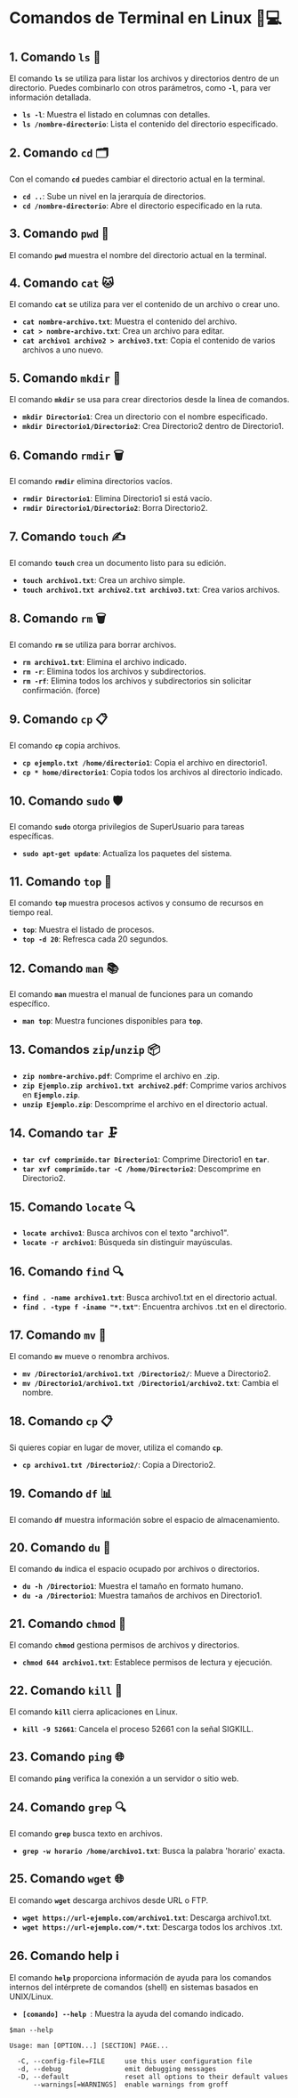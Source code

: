 # Comandos de Terminal en Linux 🐧💻

## 1. Comando **`ls`** 📂

El comando **`ls`** se utiliza para listar los archivos y directorios dentro de un directorio. Puedes combinarlo con otros parámetros, como **`-l`**, para ver información detallada.

- **`ls -l`**: Muestra el listado en columnas con detalles.
- **`ls /nombre-directorio`**: Lista el contenido del directorio especificado.

## 2. Comando **`cd`** 🗂️

Con el comando **`cd`** puedes cambiar el directorio actual en la terminal.

- **`cd ..`**: Sube un nivel en la jerarquía de directorios.
- **`cd /nombre-directorio`**: Abre el directorio especificado en la ruta.

## 3. Comando **`pwd`** 📍

El comando **`pwd`** muestra el nombre del directorio actual en la terminal.

## 4. Comando **`cat`** 🐱

El comando **`cat`** se utiliza para ver el contenido de un archivo o crear uno.

- **`cat nombre-archivo.txt`**: Muestra el contenido del archivo.
- **`cat > nombre-archivo.txt`**: Crea un archivo para editar.
- **`cat archivo1 archivo2 > archivo3.txt`**: Copia el contenido de varios archivos a uno nuevo.

## 5. Comando **`mkdir`** 📁

El comando **`mkdir`** se usa para crear directorios desde la línea de comandos.

- **`mkdir Directorio1`**: Crea un directorio con el nombre especificado.
- **`mkdir Directorio1/Directorio2`**: Crea Directorio2 dentro de Directorio1.

## 6. Comando **`rmdir`** 🗑️

El comando **`rmdir`** elimina directorios vacíos.

- **`rmdir Directorio1`**: Elimina Directorio1 si está vacío.
- **`rmdir Directorio1/Directorio2`**: Borra Directorio2.

## 7. Comando **`touch`** ✍️

El comando **`touch`** crea un documento listo para su edición.

- **`touch archivo1.txt`**: Crea un archivo simple.
- **`touch archivo1.txt archivo2.txt archivo3.txt`**: Crea varios archivos.

## 8. Comando **`rm`** 🗑️

El comando **`rm`** se utiliza para borrar archivos.

- **`rm archivo1.txt`**: Elimina el archivo indicado.
- **`rm -r`**: Elimina todos los archivos y subdirectorios.
- **`rm -rf`**: Elimina todos los archivos y subdirectorios sin solicitar confirmación. (force)

## 9. Comando **`cp`** 📋

El comando **`cp`** copia archivos.

- **`cp ejemplo.txt /home/directorio1`**: Copia el archivo en directorio1.
- **`cp * home/directorio1`**: Copia todos los archivos al directorio indicado.

## 10. Comando **`sudo`** 🛡️

El comando **`sudo`** otorga privilegios de SuperUsuario para tareas específicas.

- **`sudo apt-get update`**: Actualiza los paquetes del sistema.

## 11. Comando **`top`** 🔄

El comando **`top`** muestra procesos activos y consumo de recursos en tiempo real.

- **`top`**: Muestra el listado de procesos.
- **`top -d 20`**: Refresca cada 20 segundos.

## 12. Comando **`man`** 📚

El comando **`man`** muestra el manual de funciones para un comando específico.

- **`man top`**: Muestra funciones disponibles para **`top`**.

## 13. Comandos **`zip`/`unzip`** 📦

- **`zip nombre-archivo.pdf`**: Comprime el archivo en .zip.
- **`zip Ejemplo.zip archivo1.txt archivo2.pdf`**: Comprime varios archivos en **`Ejemplo.zip`**.
- **`unzip Ejemplo.zip`**: Descomprime el archivo en el directorio actual.

## 14. Comando **`tar`** 🗜️

- **`tar cvf comprimido.tar Directorio1`**: Comprime Directorio1 en **`tar`**.
- **`tar xvf comprimido.tar -C /home/Directorio2`**: Descomprime en Directorio2.

## 15. Comando **`locate`** 🔍

- **`locate archivo1`**: Busca archivos con el texto "archivo1".
- **`locate -r archivo1`**: Búsqueda sin distinguir mayúsculas.

## 16. Comando **`find`** 🔍

- **`find . -name archivo1.txt`**: Busca archivo1.txt en el directorio actual.
- **`find . -type f -iname "*.txt"`**: Encuentra archivos .txt en el directorio.

## 17. Comando **`mv`** 🔄

El comando **`mv`** mueve o renombra archivos.

- **`mv /Directorio1/archivo1.txt /Directorio2/`**: Mueve a Directorio2.
- **`mv /Directorio1/archivo1.txt /Directorio1/archivo2.txt`**: Cambia el nombre.

## 18. Comando **`cp`** 📋

Si quieres copiar en lugar de mover, utiliza el comando **`cp`**.

- **`cp archivo1.txt /Directorio2/`**: Copia a Directorio2.

## 19. Comando **`df`** 📊

El comando **`df`** muestra información sobre el espacio de almacenamiento.

## 20. Comando **`du`** 📏

El comando **`du`** indica el espacio ocupado por archivos o directorios.

- **`du -h /Directorio1`**: Muestra el tamaño en formato humano.
- **`du -a /Directorio1`**: Muestra tamaños de archivos en Directorio1.

## 21. Comando **`chmod`** 🔐

El comando **`chmod`** gestiona permisos de archivos y directorios.

- **`chmod 644 archivo1.txt`**: Establece permisos de lectura y ejecución.

## 22. Comando **`kill`** 🚫

El comando **`kill`** cierra aplicaciones en Linux.

- **`kill -9 52661`**: Cancela el proceso 52661 con la señal SIGKILL.

## 23. Comando **`ping`** 🌐

El comando **`ping`** verifica la conexión a un servidor o sitio web.

## 24. Comando **`grep`** 🔍

El comando **`grep`** busca texto en archivos.

- **`grep -w horario /home/archivo1.txt`**: Busca la palabra 'horario' exacta.

## 25. Comando **`wget`** 🌐

El comando **`wget`** descarga archivos desde URL o FTP.

- **`wget https://url-ejemplo.com/archivo1.txt`**: Descarga archivo1.txt.
- **`wget https://url-ejemplo.com/*.txt`**: Descarga todos los archivos .txt.

## 26. Comando help ℹ️

El comando **`help`** proporciona información de ayuda para los comandos internos del intérprete de comandos (shell) en sistemas basados en UNIX/Linux.

- **`[comando] --help `**: Muestra la ayuda del comando indicado.

```
$man --help

Usage: man [OPTION...] [SECTION] PAGE...

  -C, --config-file=FILE     use this user configuration file
  -d, --debug                emit debugging messages
  -D, --default              reset all options to their default values
      --warnings[=WARNINGS]  enable warnings from groff
```


